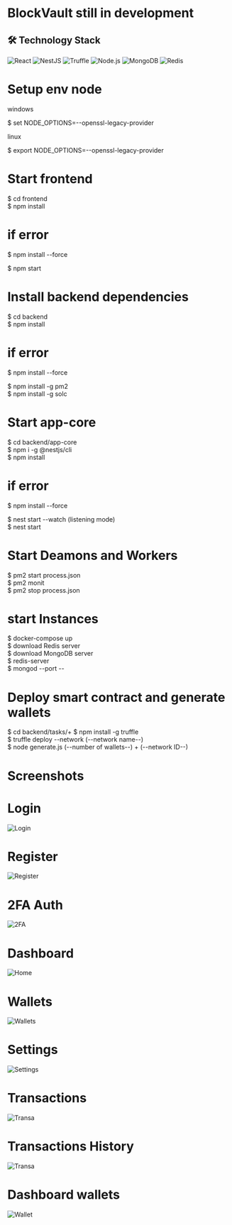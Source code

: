 # BlockVault  still in development

## 🛠️ Technology Stack

![React](https://img.shields.io/badge/React-20232A?style=for-the-badge&logo=react&logoColor=61DAFB)
![NestJS](https://img.shields.io/badge/NestJS-E0234E?style=for-the-badge&logo=nestjs&logoColor=white)
![Truffle](https://img.shields.io/badge/Truffle-5E464D?style=for-the-badge&logo=truffle&logoColor=white)
![Node.js](https://img.shields.io/badge/Node.js-43853D?style=for-the-badge&logo=node.js&logoColor=white)
![MongoDB](https://img.shields.io/badge/MongoDB-4EA94B?style=for-the-badge&logo=mongodb&logoColor=white)
![Redis](https://img.shields.io/badge/Redis-DC382D?style=for-the-badge&logo=redis&logoColor=white)

# Setup env node

windows

$ set NODE_OPTIONS=--openssl-legacy-provider  

linux

$ export NODE_OPTIONS=--openssl-legacy-provider 

# Start frontend
$ cd frontend  
$ npm install  
# if error 
$ npm install --force

$ npm start


# Install backend dependencies
$ cd backend  
$ npm install
# if error 
$ npm install --force

$ npm install -g pm2  
$ npm install -g solc  

# Start app-core
$ cd backend/app-core  
$ npm i -g @nestjs/cli  
$ npm install  
# if error 
$ npm install --force

$ nest start --watch (listening mode)  
$ nest start  

# Start Deamons and Workers
$ pm2 start process.json  
$ pm2 monit  
$ pm2 stop process.json  

# start Instances
$ docker-compose up  
$ download Redis server  
$ download MongoDB server  
$ redis-server  
$ mongod --port --  

# Deploy smart contract and generate wallets 
$ cd backend/tasks/+
$ npm install -g truffle  
$ truffle deploy --network (--network name--)  
$ node generate.js (--number of wallets--) + (--network ID--)  

# Screenshots  

# Login  
![Login](frontend/src/assets/screenshots/Login.png)  

# Register  
![Register](frontend/src/assets/screenshots/Register.png)  

# 2FA Auth  
![2FA](frontend/src/assets/screenshots/2FA.png)  

# Dashboard  
![Home](frontend/src/assets/screenshots/Home.png)  

# Wallets  
![Wallets](frontend/src/assets/screenshots/wallets.png)  

# Settings  
![Settings](frontend/src/assets/screenshots/Settings.png)  

# Transactions  
![Transa](frontend/src/assets/screenshots/trans.png)  

# Transactions History  
![Transa](frontend/src/assets/screenshots/history.png)  

# Dashboard wallets  
![Wallet](frontend/src/assets/screenshots/wallet.png)  
